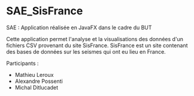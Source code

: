 # SAE_SisFrance

SAE : Application réalisée en JavaFX dans le cadre du BUT

Cette application permet l'analyse et la visualisations des données d'un fichiers CSV provenant du site SisFrance.
SisFrance est un site contenant des bases de données sur les seismes qui ont eu lieu en France.

Participants : 
  - Mathieu Leroux
  - Alexandre Possenti
  - Michal Ditlucadet
